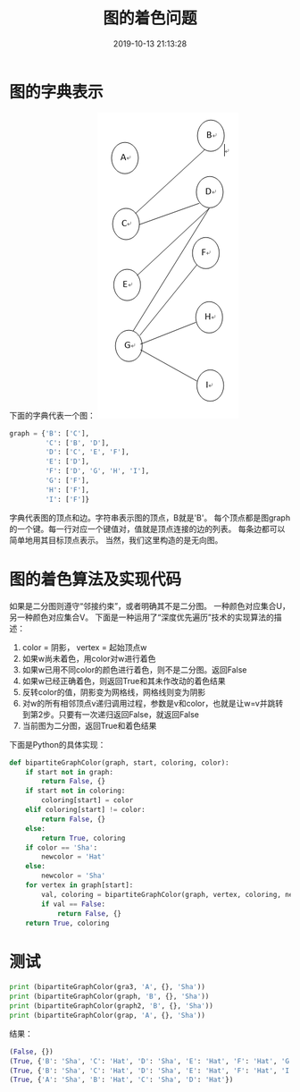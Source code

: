 ﻿---
title: 图的着色问题
date: 2019-10-13 21:13:28
summary: 本文分享图的着色问题算法设计，用Python编程实现。
mathjax: true
tags:
- 算法
- Python
categories:
- 算法分析与设计
---

# 图的字典表示

下面的字典代表一个图：
![](../../images/算法分析与设计/图的着色问题/1.png)

```python
graph = {'B': ['C'],
         'C': ['B', 'D'],
         'D': ['C', 'E', 'F'],
         'E': ['D'],
         'F': ['D', 'G', 'H', 'I'],
         'G': ['F'],
         'H': ['F'],
         'I': ['F']}
```
字典代表图的顶点和边。字符串表示图的顶点，B就是'B'。
每个顶点都是图graph的一个键。每一行对应一个键值对，值就是顶点连接的边的列表。
每条边都可以简单地用其目标顶点表示。
当然，我们这里构造的是无向图。

# 图的着色算法及实现代码

如果是二分图则遵守“邻接约束”，或者明确其不是二分图。
一种颜色对应集合U，另一种颜色对应集合V。
下面是一种运用了“深度优先遍历”技术的实现算法的描述：

 1. color = 阴影， vertex = 起始顶点w
 2. 如果w尚未着色，用color对w进行着色
 3. 如果w已用不同color的颜色进行着色，则不是二分图。返回False
 4. 如果w已经正确着色，则返回True和其未作改动的着色结果
 5. 反转color的值，阴影变为网格线，网格线则变为阴影
 6. 对w的所有相邻顶点v递归调用过程，参数是v和color，也就是让w=v并跳转到第2步。只要有一次递归返回False，就返回False
 7. 当前图为二分图，返回True和着色结果

下面是Python的具体实现：

```python
def bipartiteGraphColor(graph, start, coloring, color):
    if start not in graph:
        return False, {}    
    if start not in coloring:
        coloring[start] = color
    elif coloring[start] != color:
        return False, {}
    else:
        return True, coloring
    if color == 'Sha':
        newcolor = 'Hat'
    else:
        newcolor = 'Sha'
    for vertex in graph[start]:
        val, coloring = bipartiteGraphColor(graph, vertex, coloring, newcolor)
        if val == False:
            return False, {}
    return True, coloring
```

# 测试

```python
print (bipartiteGraphColor(gra3, 'A', {}, 'Sha'))
print (bipartiteGraphColor(graph, 'B', {}, 'Sha'))
print (bipartiteGraphColor(graph2, 'B', {}, 'Sha'))
print (bipartiteGraphColor(grap, 'A', {}, 'Sha'))
```

结果：

```python
(False, {})
(True, {'B': 'Sha', 'C': 'Hat', 'D': 'Sha', 'E': 'Hat', 'F': 'Hat', 'G': 'Sha', 'H': 'Sha', 'I': 'Sha'})
(True, {'B': 'Sha', 'C': 'Hat', 'D': 'Sha', 'E': 'Hat', 'F': 'Hat', 'I': 'Sha', 'G': 'Sha', 'H': 'Sha'})
(True, {'A': 'Sha', 'B': 'Hat', 'C': 'Sha', 'D': 'Hat'})
```
